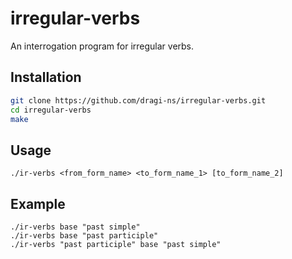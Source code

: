 # irregular-verbs
An interrogation program for irregular verbs.

## Installation

```bash
git clone https://github.com/dragi-ns/irregular-verbs.git
cd irregular-verbs
make
```

## Usage

`./ir-verbs <from_form_name> <to_form_name_1> [to_form_name_2]`

## Example

```
./ir-verbs base "past simple"
./ir-verbs base "past participle"
./ir-verbs "past participle" base "past simple"
```
